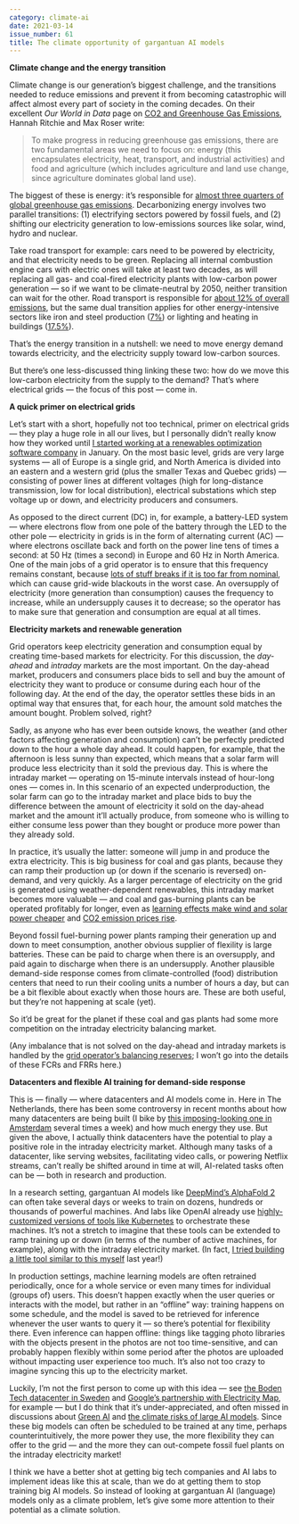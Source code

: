```yaml
---
category: climate-ai
date: 2021-03-14
issue_number: 61
title: The climate opportunity of gargantuan AI models
---
```


**Climate change and the energy transition**

Climate change is our generation’s biggest challenge, and the transitions needed to reduce emissions and prevent it from becoming catastrophic will affect almost every part of society in the coming decades.
On their excellent _Our World in Data_ page on [CO2 and Greenhouse Gas Emissions](https://ourworldindata.org/co2-and-other-greenhouse-gas-emissions?utm_campaign=Dynamically%20Typed&utm_medium=email&utm_source=Revue%20newsletter#how-do-we-make-progress-in-reducing-emissions), Hannah Ritchie and Max Roser write:

> To make progress in reducing greenhouse gas emissions, there are two fundamental areas we need to focus on: energy (this encapsulates electricity, heat, transport, and industrial activities) and food and agriculture (which includes agriculture and land use change, since agriculture dominates global land use).

The biggest of these is energy: it’s responsible for [almost three quarters of global greenhouse gas emissions](https://ourworldindata.org/emissions-by-sector?utm_campaign=Dynamically%20Typed&utm_medium=email&utm_source=Revue%20newsletter).
Decarbonizing energy involves two parallel transitions: (1) electrifying sectors powered by fossil fuels, and (2) shifting our electricity generation to low-emissions sources like solar, wind, hydro and nuclear.

Take road transport for example: cars need to be powered by electricity, and that electricity needs to be green.
Replacing all internal combustion engine cars with electric ones will take at least two decades, as will replacing all gas- and coal-fired electricity plants with low-carbon power generation — so if we want to be climate-neutral by 2050, neither transition can wait for the other.
Road transport is responsible for [about 12% of overall emissions](https://ourworldindata.org/emissions-by-sector?utm_campaign=Dynamically%20Typed&utm_medium=email&utm_source=Revue%20newsletter#transport-16-2), but the same dual transition applies for other energy-intensive sectors like iron and steel production ([7%](https://ourworldindata.org/emissions-by-sector?utm_campaign=Dynamically%20Typed&utm_medium=email&utm_source=Revue%20newsletter#energy-use-in-industry-24-2)) or lighting and heating in buildings ([17.5%](https://ourworldindata.org/emissions-by-sector?utm_campaign=Dynamically%20Typed&utm_medium=email&utm_source=Revue%20newsletter#energy-use-in-buildings-17-5)).

That’s the energy transition in a nutshell: we need to move energy demand towards electricity, and the electricity supply toward low-carbon sources.

But there’s one less-discussed thing linking these two: how do we move this low-carbon electricity from the supply to the demand?
That’s where electrical grids — the focus of this post — come in.

**A quick primer on electrical grids**

Let’s start with a short, hopefully not too technical, primer on electrical grids — they play a huge role in all our lives, but I personally didn’t really know how they worked until [I started working at a renewables optimization software company](https://dynamicallytyped.com/issues/056/?utm_campaign=Dynamically%20Typed&utm_medium=email&utm_source=Revue%20newsletter) in January.
On the most basic level, grids are very large systems — all of Europe is a single grid, and North America is divided into an eastern and a western grid (plus the smaller Texas and Quebec grids) — consisting of power lines at different voltages (high for long-distance transmission, low for local distribution), electrical substations which step voltage up or down, and electricity producers and consumers.

As opposed to the direct current (DC) in, for example, a battery-LED system — where electrons flow from one pole of the battery through the LED to the other pole — electricity in grids is in the form of alternating current (AC) — where electrons oscillate back and forth on the power line tens of times a second: at 50 Hz (times a second) in Europe and 60 Hz in North America.
One of the main jobs of a grid operator is to ensure that this frequency remains constant, because [lots of stuff breaks if it is too far from nominal](https://electronics.stackexchange.com/questions/105186/importance-of-keeping-the-electricity-network-frequency-stable?utm_campaign=Dynamically%20Typed&utm_medium=email&utm_source=Revue%20newsletter), which can cause grid-wide blackouts in the worst case.
An oversupply of electricity (more generation than consumption) causes the frequency to increase, while an undersupply causes it to decrease; so the operator has to make sure that generation and consumption are equal at all times.

**Electricity markets and renewable generation**

Grid operators keep electricity generation and consumption equal by creating time-based markets for electricity.
For this discussion, the _day-ahead_ and _intraday_ markets are the most important.
On the day-ahead market, producers and consumers place bids to sell and buy the amount of electricity they want to produce or consume during each hour of the following day.
At the end of the day, the operator settles these bids in an optimal way that ensures that, for each hour, the amount sold matches the amount bought.
Problem solved, right?

Sadly, as anyone who has ever been outside knows, the weather (and other factors affecting generation and consumption) can’t be perfectly predicted down to the hour a whole day ahead.
It could happen, for example, that the afternoon is less sunny than expected, which means that a solar farm will produce less electricity than it sold the previous day.
This is where the intraday market — operating on 15-minute intervals instead of hour-long ones — comes in.
In this scenario of an expected underproduction, the solar farm can go to the intraday market and place bids to buy the difference between the amount of electricity it sold on the day-ahead market and the amount it’ll actually produce, from someone who is willing to either consume less power than they bought or produce more power than they already sold.

In practice, it’s usually the latter: someone will jump in and produce the extra electricity.
This is big business for coal and gas plants, because they can ramp their production up (or down if the scenario is reversed) on-demand, and very quickly.
As a larger percentage of electricity on the grid is generated using weather-dependent renewables, this intraday market becomes more valuable — and coal and gas-burning plants can be operated profitably for longer, even as [learning effects make wind and solar power cheaper](https://ourworldindata.org/cheap-renewables-growth?utm_campaign=Dynamically%20Typed&utm_medium=email&utm_source=Revue%20newsletter) and [CO2 emission prices rise](https://www.bloomberg.com/news/articles/2021-01-19/europe-carbon-market-emissions-permits-set-price-records-in-2021?utm_campaign=Dynamically%20Typed&utm_medium=email&utm_source=Revue%20newsletter).

Beyond fossil fuel-burning power plants ramping their generation up and down to meet consumption, another obvious supplier of flexility is large batteries.
These can be paid to charge when there is an oversupply, and paid again to discharge when there is an undersupply.
Another plausible demand-side response comes from climate-controlled (food) distribution centers that need to run their cooling units a number of hours a day, but can be a bit flexible about exactly when those hours are.
These are both useful, but they’re not happening at scale (yet).

So it’d be great for the planet if these coal and gas plants had some more competition on the intraday electricity balancing market.

(Any imbalance that is not solved on the day-ahead and intraday markets is handled by the [grid operator’s balancing reserves](https://www.tennet.eu/electricity-market/ancillary-services/?utm_campaign=Dynamically%20Typed&utm_medium=email&utm_source=Revue%20newsletter); I won’t go into the details of these FCRs and FRRs here.)

**Datacenters and flexible AI training for demand-side response**

This is — finally — where datacenters and AI models come in.
Here in The Netherlands, there has been some controversy in recent months about how many datacenters are being built (I bike by [this imposing-looking one in Amsterdam](https://www.stedebouwarchitectuur.nl/nieuws/091117/de-tempels-van-deze-tijd-datacenters-van-equinix?utm_campaign=Dynamically%20Typed&utm_medium=email&utm_source=Revue%20newsletter) several times a week) and how much energy they use.
But given the above, I actually think datacenters have the potential to play a positive role in the intraday electricity market.
Although many tasks of a datacenter, like serving websites, facilitating video calls, or powering Netflix streams, can’t really be shifted around in time at will, AI-related tasks often can be — both in research and production.

In a research setting, gargantuan AI models like [DeepMind’s AlphaFold 2](https://dynamicallytyped.com/stories/2020/deepmind-alphafold-2/?utm_campaign=Dynamically%20Typed&utm_medium=email&utm_source=Revue%20newsletter) can often take several days or weeks to train on dozens, hundreds or thousands of powerful machines.
And labs like OpenAI already use [highly-customized versions of tools like Kubernetes](https://dynamicallytyped.com/links/ml-research/210214-openai-on-kubernetes/?utm_campaign=Dynamically%20Typed&utm_medium=email&utm_source=Revue%20newsletter) to orchestrate these machines.
It’s not a stretch to imagine that these tools can be extended to ramp training up or down (in terms of the number of active machines, for example), along with the intraday electricity market.
(In fact, [I tried building a little tool similar to this myself](https://twitter.com/layon_overwhale/status/1236619430681067520?s=20&utm_campaign=Dynamically%20Typed&utm_medium=email&utm_source=Revue%20newsletter) last year!)

In production settings, machine learning models are often retrained periodically, once for a whole service or even many times for individual (groups of) users.
This doesn’t happen exactly when the user queries or interacts with the model, but rather in an “offline” way: training happens on some schedule, and the model is saved to be retrieved for inference whenever the user wants to query it — so there’s potential for flexibility there.
Even inference can happen offline: things like tagging photo libraries with the objects present in the photos are not too time-sensitive, and can probably happen flexibly within some period after the photos are uploaded without impacting user experience too much.
It’s also not too crazy to imagine syncing this up to the electricity market.

Luckily, I’m not the first person to come up with this idea — see [the Boden Tech datacenter in Sweden](https://energyplaza.vattenfall.se/how-fcr-became-a-sustainable-win-win-for-the-boden-tech-data-centre?utm_campaign=Dynamically%20Typed&utm_medium=email&utm_source=Revue%20newsletter) and [Google’s partnership with Electricity Map](https://twitter.com/corradio/status/1253188550201393154?s=20&utm_campaign=Dynamically%20Typed&utm_medium=email&utm_source=Revue%20newsletter), for example — but I do think that it’s under-appreciated, and often missed in discussions about [Green AI](https://arxiv.org/abs/1907.10597?utm_campaign=Dynamically%20Typed&utm_medium=email&utm_source=Revue%20newsletter) and [the climate risks of large AI models](https://www.washington.edu/news/2021/03/10/large-computer-language-models-carry-environmental-social-risks/?utm_campaign=Dynamically%20Typed&utm_medium=email&utm_source=Revue%20newsletter).
Since these big models can often be scheduled to be trained at any time, perhaps counterintuitively, the more power they use, the more flexibility they can offer to the grid — and the more they can out-compete fossil fuel plants on the intraday electricity market!

I think we have a better shot at getting big tech companies and AI labs to implement ideas like this at scale, than we do at getting them to stop training big AI models.
So instead of looking at gargantuan AI (language) models only as a climate problem, let’s give some more attention to their potential as a climate solution.